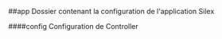 ##app 
    Dossier contenant la configuration de l'application Silex

####config
   Configuration de Controller

